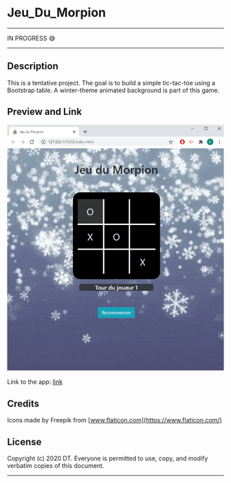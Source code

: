 # Jeu_Du_Morpion

---

IN PROGRESS
:sweat_smile:

---

## Description 

This is a tentative project. The goal is to build a simple tic-tac-toe using a Bootstrap table. A winter-theme animated background is part of this game.

## Preview and Link

![Jeu_Du_Morpion](./assets/images/Preview.png)  

Link to the app: [link]

## Credits
 
Icons made by Freepik from [www.flaticon.com](https://www.flaticon.com/)


## License

Copyright (c) 2020 DT. Everyone is permitted to use, copy, and modify verbatim copies of this document.

---
[link]: https://delph-sunny.github.io/Jeu_Du_Morpion_v1.0/